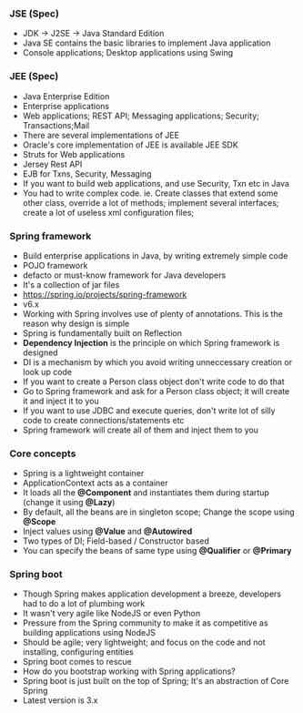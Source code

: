 ### JSE (Spec)

* JDK -> J2SE -> Java Standard Edition
* Java SE contains the basic libraries to implement Java application
* Console applications; Desktop applications using Swing

### JEE (Spec)

* Java Enterprise Edition
* Enterprise applications
* Web applications; REST API; Messaging applications; Security; Transactions;Mail
* There are several implementations of JEE
* Oracle's core implementation of JEE is available JEE SDK
* Struts for Web applications
* Jersey Rest API 
* EJB for Txns, Security, Messaging
* If you want to build web applications, and use Security, Txn etc in Java
* You had to write complex code. ie. Create classes that extend some other class, override a lot of methods; implement several interfaces; create a lot of useless xml configuration files;

### Spring framework

* Build enterprise applications in Java, by writing extremely simple code
* POJO framework
* defacto or must-know framework for Java developers
* It's a collection of jar files
* https://spring.io/projects/spring-framework
* v6.x
* Working with Spring involves use of plenty of annotations. This is the reason why design is simple
* Spring is fundamentally built on Reflection
* **Dependency Injection** is the principle on which Spring framework is designed 
* DI is a mechanism by which you avoid writing unneccessary creation or look up code
* If you want to create a Person class object don't write code to do that
* Go to Spring framework and ask for a Person class object; it will create it and inject it to you
* If you want to use JDBC and execute queries, don't write lot of silly code to create connections/statements etc
* Spring framework will create all of them and inject them to you


### Core concepts

* Spring is a lightweight container
* ApplicationContext acts as a container
* It loads all the **@Component** and instantiates them during startup (change it using **@Lazy**)
* By default, all the beans are in singleton scope; Change the scope using **@Scope**
* Inject values using **@Value** and **@Autowired**
* Two types of DI; Field-based / Constructor based
* You can specify the beans of same type using **@Qualifier** or **@Primary**

### Spring boot

* Though Spring makes application development a breeze, developers had to do a lot of plumbing work
* It wasn't very agile like NodeJS or even Python
* Pressure from the Spring community to make it as competitive as building applications using NodeJS
* Should be agile; very lightweight; and focus on the code and not installing, configuring entities
* Spring boot comes to rescue
* How do you bootstrap working with Spring applications? 
* Spring boot is just built on the top of Spring; It's an abstraction of Core Spring
* Latest version is 3.x



























